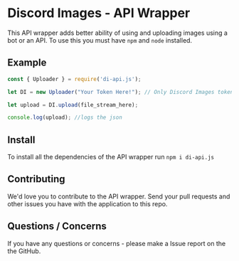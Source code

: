 # Discord Images - API Wrapper

This API wrapper adds better ability of using and uploading images using a bot or an API. To use this you must have `npm` and `node` installed.

## Example

```javascript
const { Uploader } = require('di-api.js');

let DI = new Uploader("Your Token Here!"); // Only Discord Images token.

let upload = DI.upload(file_stream_here);

console.log(upload); //logs the json
```

## Install

To install all the dependencies of the API wrapper run `npm i di-api.js`

## Contributing

We'd love you to contribute to the API wrapper. Send your pull requests and other issues you have with the application to this repo. 

## Questions / Concerns

If you have any questions or concerns - please make a Issue report on the the GitHub.
